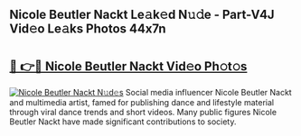 ## Nicole Beutler Nackt Le𝚊k𝚎d N𝚞𝚍e - Part-V4J Vid𝚎o Le𝚊ks Photos 44x7n

# <h2><a href="http://fb2tcp0.evod.top/?m=Nicole+Beutler+Nackt">🔗 👉🔴 Nicole Beutler Nackt Vid𝚎o Ph𝚘t𝚘s</a></h2>

[![Nicole Beutler Nackt N𝚞d𝚎s](https://i.imgur.com/8V9OHl7.gif)](http://fb2tcp0.evod.top/?m=Nicole+Beutler+Nackt)
Social media influencer Nicole Beutler Nackt and multimedia artist, famed for publishing dance and lifestyle material through viral dance trends and short videos. Many public figures Nicole Beutler Nackt have made significant contributions to society. 
